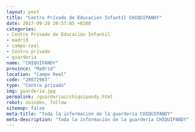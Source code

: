 ```yaml
---
layout: post
title: "Centro Privado de Educación Infantil CHIQUIPANDY"
date: 2017-09-20 20:57:05 +0200
categories:
- Centro Privado de Educación Infantil
- madrid
- campo-real
- Centro privado
- guarderia
name: "CHIQUIPANDY"
province: "Madrid"
location: "Campo Real"
code: "28072983"
type: "Centro privado"
img: guarderia.jpg
permalink: /guarderias/chiquipandy.html
robot: noindex, follow
sitemap: false
meta-title: "Toda la información de la guardería CHIQUIPANDY"
meta-description: "Toda la información de la guardería CHIQUIPANDY"
---
```

